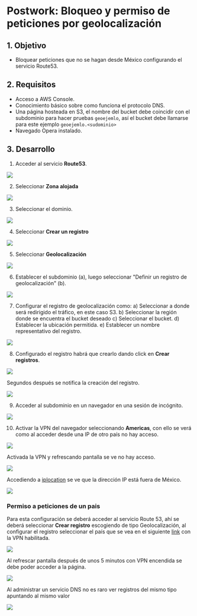 # Postwork: Bloqueo y permiso de peticiones por geolocalización

## 1. Objetivo 
- Bloquear peticiones que no se hagan desde México configurando el servicio Route53.

## 2. Requisitos
- Acceso a AWS Console.
- Conocimiento básico sobre como funciona el protocolo DNS.
- Una página hosteada en S3, el nombre del bucket debe coincidir con el subdominio para hacer pruebas `geoejemlo`, así el bucket debe  llamarse para este ejemplo `geoejemlo.<sudominio>`
- Navegado Opera instalado.

## 3. Desarrollo 

1. Acceder al servicio **Route53**.

<img src="img/ej2-access-route53.png"></img>

2. Seleccionar **Zona alojada**

<img src="img/ej2-zona-alojada.png"></img>

3. Seleccionar el dominio.

<img src="img/ej2-select-domain.png"></img>

4. Seleccionar **Crear un registro**

<img src="img/ej2-select-create-register.png"></img>

5. Seleccionar **Geolocalización**

<img src="img/ej2-select-geo-location.png"></img>

6. Establecer el subdominio (a), luego seleccionar "Definir un registro de geolocalización" (b).

<img src="img/ej2-define-georegister.png"></img>

7. Configurar el registro de geolocalización como:
a) Seleccionar a donde será redirigido el tráfico, en este caso S3.
b) Seleccionar la región donde se encuentra el bucket deseado
c) Seleccionar el bucket.
d) Establecer la ubicación permitida.
e) Establecer un nombre representativo del registro.

<img src="img/ej2-establish-configuration-geolocation-register.png"></img>

8. Configurado el registro habrá que crearlo dando click en **Crear registros**.

<img src="img/ej2-create-registers.png"></img>

Segundos después se notifica la creación del registro.

<img src="img/ej2-create-register-done.png"></img>

9. Acceder al subdominio en un navegador en una sesión de incógnito.

<img src="img/ej2-access-to-site-ok.png"></img>

10. Activar la VPN del navegador seleccionando **Americas**, con ello se verá como al acceder desde una IP de otro país no hay acceso. 

<img src="img/ej2-activate-vpn.png"></img>

Activada la VPN y refrescando pantalla se ve no hay acceso.

<img src="img/ej2-activate-vpn-success-and-blocked.png"></img>

Accediendo a [iplocation](https://www.iplocation.net) se ve que la dirección IP está fuera de México.

<img src="img/ej2-vpn-ip-non-in-mexico.png"></img>

### Permiso a peticiones de un pais

Para esta configuración se deberá acceder al servicio Route 53, ahí se deberá seleccionar **Crear registro** escogiendo de tipo Geolocalización, al configurar el registro seleccionar el país que se vea en el siguiente [link](https://www.iplocation.net) con la VPN habilitada.

<img src="img/r1-ip-location-country.png">

Al refrescar pantalla después de unos 5 minutos con VPN encendida se debe poder acceder a la página.

<img src="img/r1-usa-access-done.png">

Al administrar un servicio DNS no es raro ver registros del mismo tipo apuntando al mismo valor

<img src="img/ej2-multiple-a-registers.png">



